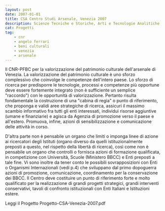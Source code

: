 ```yaml
---
layout: post
date: 2007-01-01
title: CSA Centro Studi Arsenale, Venezia 2007
description: Scienze Tecniche e Storiche, Arti e Tecnologie Analitiche e Diagnostiche
cat: Progetti
tag:
    - cnr
    - angelo ferrari
    - beni culturali
    - venezia
    - arsenale
---
```


Il CNR-PFBC per la valorizzazione del patrimonio culturale dell'arsenale di Venezia. La valorizzazione del patrimonio culturale è uno sforzo complessivo che coinvolge le competenze dell'intero paese. Lo sforzo di ricerca per predisporre le tecnologie, processi e competenze più opportune deve essere fortemente integrato (non è sufficiente un semplice "raccordo") con le opportunità di valorizzazione. Pertanto risulta fondamentale la costruzione di una "cabina di regia" o punto di riferimento, che proponga e validi aree strategiche di ricerca, assicuri il massimo scambio informativo fra tutti gli enti interessati, individui risorse aggiuntive (umane e finanziarie) e agisca da Agenzia di promozione verso il paese e all'estero. Promuova, infine, azioni di sensibilizzazione e comunicazione delle attività in corso.

D'altra parte non è pensabile un organo che limiti o imponga linee di azione ai ricercatori degli Istituti (organo diverso da quelli istituzionalmente preposti a questo, nel rispetto della libertà di ricerca), così come non è pensabile un organo che controlli o fornisca azioni di formazione qualificata, in competizione con Università, Scuole (Ministero BBCC) e Enti preposti a tale fine. Vi sono inoltre da tener conto le possibili sovrapposizioni con Enti o Organismi Internazionali (vedi p.4) che sviluppano dal primo dopoguerra azioni di promozione, comunicazione, coordinamento per la conservazione dei BBCC. Il Centro deve costituire un punto di riferimento forte e molto qualificato per la realizzazione di grandi progetti strategici, grandi interventi conservativi, tavoli di confronto istituzionali con Enti Italiani e Istituzioni estere.

Leggi il Progetto Progetto-CSA-Venezia-2007.pdf